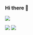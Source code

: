 ### Hi there 👋

<!--
**Hughhhhcoder/Hughhhhcoder** is a ✨ _special_ ✨ repository because its `README.md` (this file) appears on your GitHub profile.

Here are some ideas to get you started:

- 🔭 I’m currently working on ...
- 🌱 I’m currently learning ...
- 👯 I’m looking to collaborate on ...
- 🤔 I’m looking for help with ...
- 💬 Ask me about ...
- 📫 How to reach me: ...
- 😄 Pronouns: ...
- ⚡ Fun fact: ...
-->

![](https://github-readme-stats.vercel.app/api?username=Hughhhhcoder&show_icons=true&theme=dark&count_private=true)

![](https://github-readme-stats.vercel.app/api/top-langs/?username=Hughhhhcoder&theme=dark&layout=compact)
![](https://activity-graph.herokuapp.com/graph?username=Hughhhhcoder&theme=github)


